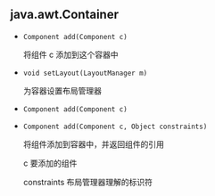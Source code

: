 ## java.awt.Container

* `Component add(Component c)`

    将组件 c 添加到这个容器中
    
* `void setLayout(LayoutManager m)`

    为容器设置布局管理器
    
* `Component add(Component c)`

* `Component add(Component c, Object constraints)`

    将组件添加到容器中，并返回组件的引用
    
    c   要添加的组件
    
    constraints         布局管理器理解的标识符